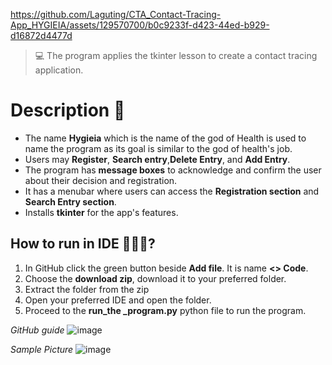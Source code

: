https://github.com/Laguting/CTA_Contact-Tracing-App_HYGIEIA/assets/129570700/b0c9233f-d423-44ed-b929-d16872d4477d
> 💻 The program applies the tkinter lesson to create a contact tracing application.

# Description 📝
- The name **Hygieia** which is the name of the god of Health is used to name the program as its goal is similar to the god of health's job.
- Users may **Register**, **Search entry**,**Delete Entry**, and **Add Entry**.
- The program has **message boxes** to acknowledge and confirm the user about their decision and registration.
- It has a menubar where users can access the **Registration section** and **Search Entry section**.
- Installs **tkinter** for the app's features.

## How to run in IDE 👩🏻‍💻?
1. In GitHub click the green button beside **Add file**. It is name **<> Code**.
2. Choose the **download zip**, download it to your preferred folder.
3. Extract the folder from the zip
4. Open your preferred IDE and open the folder.
5. Proceed to the **run_the _program.py** python file to run the program.

*GitHub guide*
![image](https://github.com/Laguting/CTA_Contact-Tracing-App_HYGIEIA/assets/129570700/85f17265-12ef-4f33-b239-01ca3d4cb84a)

*Sample Picture*
![image](https://github.com/Laguting/CTA_Contact-Tracing-App_HYGIEIA/assets/129570700/3eb8dc28-a098-4965-8329-3ece07ade1cc)



           
